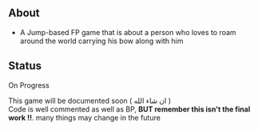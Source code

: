 ## About
- A Jump-based FP game that is about a person who loves to roam around the world carrying his bow along with him 

## Status
On Progress

This game will be documented soon ( ان شاء الله )\
Code is well commented as well as BP, **BUT remember this isn't the final work !!**. many things may change in the future
